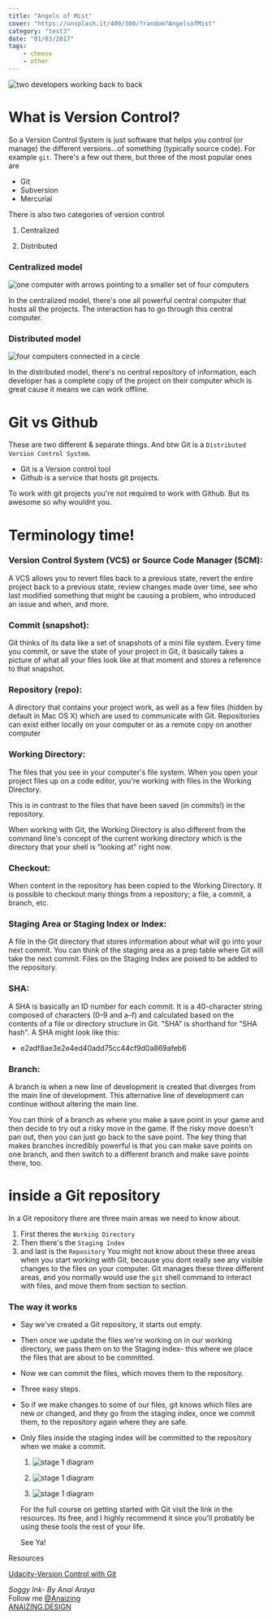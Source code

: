```yaml
---
title: "Angels of Mist"
cover: "https://unsplash.it/400/300/?random?AngelsofMist"
category: "test3"
date: "01/03/2017"
tags:
    - cheese
    - other
---
```


![two developers working back to back](https://images.unsplash.com/photo-1498622429433-bbb22b92ee02?ixlib=rb-0.3.5&ixid=eyJhcHBfaWQiOjEyMDd9&s=bfea5f4bae9d48800b7a85cf4669a704&auto=format&fit=crop&w=1500&q=80)

# What is Version Control?

So a Version Control System is just software that helps you control (or manage) the different versions...of something (typically source code). For example `git`.
There's a few out there, but three of the most popular ones are
* Git
* Subversion
* Mercurial

There is also two categories of version control

1. Centralized

2. Distributed

### Centralized model

![one computer with arrows pointing to a smaller set of four computers](https://scontent-syd2-1.xx.fbcdn.net/v/t1.0-9/27545653_10159852887655117_3439104775970373671_n.jpg?oh=caf5d452019e6ccf4af68f5dda4942cf&oe=5AE42E8B)

In the centralized model, there's one all powerful central computer that hosts all the projects. The interaction has to go through this central computer.

### Distributed model

![four computers connected in a circle](https://scontent-syd2-1.xx.fbcdn.net/v/t1.0-9/27540734_10159852891655117_5116401059418827759_n.jpg?oh=281d4806e11557d7d292b43d9a317dd7&oe=5AD98C28)

In the distributed model, there's no central repository of information, each developer has a complete copy of the project on their computer which is great cause it means we can work offline.

# Git vs Github

These are two different & separate things. And btw Git is a `Distributed Version Control System`.

* Git is a Version control tool
* Github is a service that hosts git projects.

To work with git projects you're not required to work with Github. But its awesome so why wouldnt you.

# Terminology time!

### Version Control System (VCS) or Source Code Manager (SCM): 
A VCS allows you to revert files back to a previous state, revert the entire project back to a previous state, review changes made over time, see who last modified something that might be causing a problem, who introduced an issue and when, and more. 

### Commit (snapshot): 
Git thinks of its data like a set of snapshots of a mini file system. Every time you commit, or save the state of your project in Git, it basically takes a picture of what all your files look like at that moment and stores a reference to that snapshot. 

### Repository (repo): 
A directory that contains your project work, as well as a few files
(hidden by default in Mac OS X) which are used to communicate with Git. Repositories
can exist either locally on your computer or as a remote copy on another computer

### Working Directory: 
The files that you see in your computer's file system. When you open your project files up on a code editor, you're working with files in the Working Directory. 

This is in contrast to the files that have been saved (in commits!) in the repository.

When working with Git, the Working Directory is also different from the command line's concept of the current working directory which is the directory that your shell is "looking at" right now.

### Checkout: 
When content in the repository has been copied to the Working Directory. It is possible to checkout many things from a repository; a file, a commit, a branch, etc. 

### Staging Area or Staging Index or Index: 
A file in the Git directory that stores information about what will go into your next commit. You can think of the staging area as a prep table where Git will take the next commit. Files on the Staging Index are poised to be added to the repository.

### SHA: 
A SHA is basically an ID number for each commit. It is a 40-character string composed of characters (0–9 and a–f) and calculated based on the contents of a file or directory structure in Git. "SHA" is shorthand for "SHA hash". A SHA might look like this: 

* e2adf8ae3e2e4ed40add75cc44cf9d0a869afeb6

### Branch: 
A branch is when a new line of development is created that diverges from the main line of development. This alternative line of development can continue without altering the main line.

You can think of a branch as where you make a save point in your game and then decide to try out a risky move in the
game. If the risky move doesn't pan out, then you can just go back to the save point. The key thing that makes branches incredibly powerful is that you can make save points on one branch, and then switch to a different branch and make save points there, too.

# inside a Git repository

In a Git repository there are three main areas we need to know about.
1. First theres the `Working Directory`
2. Then there's the `Staging Index`
3. and last is the `Repository`
You might not know about these three areas when you start working with Git, because you dont really see any visible changes to the files on your computer. Git manages these three different areas, and you normally would use the `git` shell command to interact with files, and move them from section to section. 

### The way it works

* Say we've created a Git repository, it starts out empty.
* Then once we update the files we're working on in our working directory, we pass them on to the Staging index- this where we place the files that are about to be committed. 
* Now we can commit the files, which moves them to the repository. 
* Three easy steps. 
* So if we make changes to some of our files, git knows which files are new or changed, and they go from the staging index, once we commit them, to the repository again where they are safe. 
* Only files inside the staging index will be committed to the repository when we make a commit.

    1. ![stage 1 diagram](https://scontent-syd2-1.xx.fbcdn.net/v/t1.0-9/27332434_10159853142610117_3975327115813249859_n.jpg?oh=2c4782d25c1ffe82e93d254ad18559cc&oe=5AE0785A)

    2. ![stage 1 diagram](https://scontent-syd2-1.xx.fbcdn.net/v/t1.0-9/27337151_10159853146105117_4614216936357344929_n.jpg?oh=f1ee2d5ea4d3c7b3c654472b10e8e448&oe=5B25106A)

    3. ![stage 1 diagram](https://scontent-syd2-1.xx.fbcdn.net/v/t1.0-9/27539951_10159853257080117_6625463665342808019_n.jpg?oh=3fda890d74532c19d20ac35ac524f3d5&oe=5B1F445D)

    For the full course on getting started with Git visit the link in the resources. Its free, and I highly recommend it since you'll probably be using these tools the rest of your life.

    See Ya!



Resources

[Udacity-Version Control with Git ](https://classroom.udacity.com/courses/ud123)

_Soggy Ink- By Anai Araya_<br>
Follow me [@Anaizing](https://twitter.com/Anaizing) <br>
[ANAIZING.DESIGN](https://anaizing.design/)